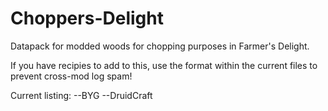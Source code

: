 # Choppers-Delight
Datapack for modded woods for chopping purposes in Farmer's Delight.

If you have recipies to add to this, use the format within the current files to prevent cross-mod log spam!

Current listing:
   --BYG
   --DruidCraft
